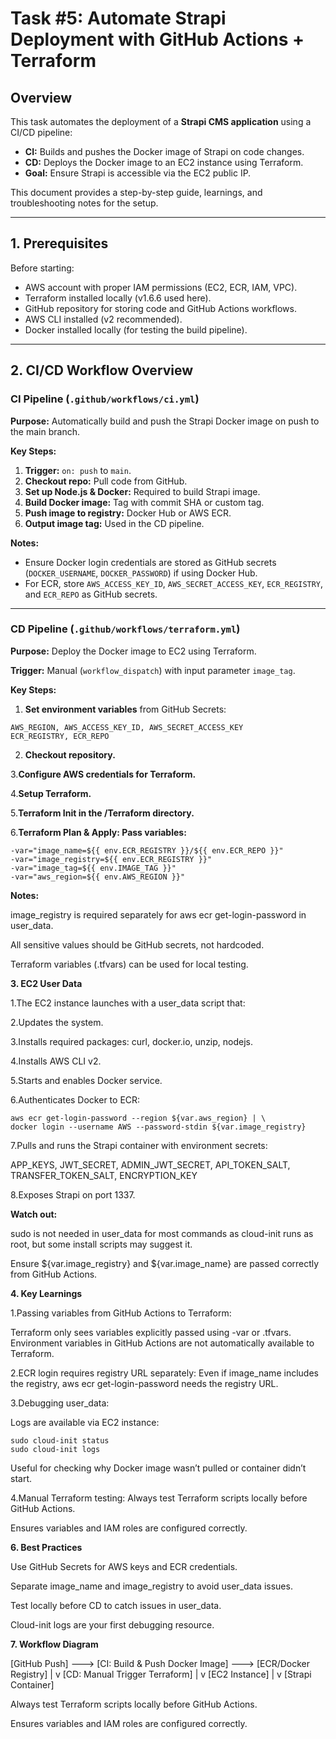 # Task #5: Automate Strapi Deployment with GitHub Actions + Terraform

## Overview

This task automates the deployment of a **Strapi CMS application** using a CI/CD pipeline:

- **CI:** Builds and pushes the Docker image of Strapi on code changes.
- **CD:** Deploys the Docker image to an EC2 instance using Terraform.
- **Goal:** Ensure Strapi is accessible via the EC2 public IP.

This document provides a step-by-step guide, learnings, and troubleshooting notes for the setup.

---

## 1. Prerequisites

Before starting:

- AWS account with proper IAM permissions (EC2, ECR, IAM, VPC).
- Terraform installed locally (v1.6.6 used here).
- GitHub repository for storing code and GitHub Actions workflows.
- AWS CLI installed (v2 recommended).
- Docker installed locally (for testing the build pipeline).

---

## 2. CI/CD Workflow Overview

### CI Pipeline (`.github/workflows/ci.yml`)

**Purpose:** Automatically build and push the Strapi Docker image on push to the main branch.

**Key Steps:**

1. **Trigger:** `on: push` to `main`.
2. **Checkout repo:** Pull code from GitHub.
3. **Set up Node.js & Docker:** Required to build Strapi image.
4. **Build Docker image:** Tag with commit SHA or custom tag.
5. **Push image to registry:** Docker Hub or AWS ECR.
6. **Output image tag:** Used in the CD pipeline.

**Notes:**

- Ensure Docker login credentials are stored as GitHub secrets (`DOCKER_USERNAME`, `DOCKER_PASSWORD`) if using Docker Hub.
- For ECR, store `AWS_ACCESS_KEY_ID`, `AWS_SECRET_ACCESS_KEY`, `ECR_REGISTRY`, and `ECR_REPO` as GitHub secrets.

---

### CD Pipeline (`.github/workflows/terraform.yml`)

**Purpose:** Deploy the Docker image to EC2 using Terraform.

**Trigger:** Manual (`workflow_dispatch`) with input parameter `image_tag`.

**Key Steps:**

1. **Set environment variables** from GitHub Secrets:
```
AWS_REGION, AWS_ACCESS_KEY_ID, AWS_SECRET_ACCESS_KEY
ECR_REGISTRY, ECR_REPO
```

2. **Checkout repository.**

3.**Configure AWS credentials for Terraform.**

4.**Setup Terraform.**

5.**Terraform Init in the /Terraform directory.**

6.**Terraform Plan & Apply: Pass variables:**
```
-var="image_name=${{ env.ECR_REGISTRY }}/${{ env.ECR_REPO }}"
-var="image_registry=${{ env.ECR_REGISTRY }}"
-var="image_tag=${{ env.IMAGE_TAG }}"
-var="aws_region=${{ env.AWS_REGION }}"
```

**Notes:**

image_registry is required separately for aws ecr get-login-password in user_data.

All sensitive values should be GitHub secrets, not hardcoded.

Terraform variables (.tfvars) can be used for local testing.

**3. EC2 User Data**

1.The EC2 instance launches with a user_data script that:

2.Updates the system.

3.Installs required packages: curl, docker.io, unzip, nodejs.

4.Installs AWS CLI v2.

5.Starts and enables Docker service.

6.Authenticates Docker to ECR:
```
aws ecr get-login-password --region ${var.aws_region} | \
docker login --username AWS --password-stdin ${var.image_registry}
```

7.Pulls and runs the Strapi container with environment secrets:

APP_KEYS, JWT_SECRET, ADMIN_JWT_SECRET, API_TOKEN_SALT, TRANSFER_TOKEN_SALT, ENCRYPTION_KEY

8.Exposes Strapi on port 1337.

**Watch out:**

sudo is not needed in user_data for most commands as cloud-init runs as root, but some install scripts may suggest it.

Ensure ${var.image_registry} and ${var.image_name} are passed correctly from GitHub Actions.

**4. Key Learnings**

1.Passing variables from GitHub Actions to Terraform:

Terraform only sees variables explicitly passed using -var or .tfvars.
Environment variables in GitHub Actions are not automatically available to Terraform.

2.ECR login requires registry URL separately:
Even if image_name includes the registry, aws ecr get-login-password needs the registry URL.

3.Debugging user_data:

Logs are available via EC2 instance:
```
sudo cloud-init status
sudo cloud-init logs
```

Useful for checking why Docker image wasn’t pulled or container didn’t start.

4.Manual Terraform testing:
Always test Terraform scripts locally before GitHub Actions.

Ensures variables and IAM roles are configured correctly.

**6. Best Practices**

Use GitHub Secrets for AWS keys and ECR credentials.

Separate image_name and image_registry to avoid user_data issues.

Test locally before CD to catch issues in user_data.

Cloud-init logs are your first debugging resource.

**7. Workflow Diagram**

[GitHub Push] ---> [CI: Build & Push Docker Image] ---> [ECR/Docker Registry]
                               |
                               v
                   [CD: Manual Trigger Terraform]
                               |
                               v
                         [EC2 Instance]
                               |
                               v
                        [Strapi Container]

Always test Terraform scripts locally before GitHub Actions.

Ensures variables and IAM roles are configured correctly.
